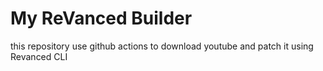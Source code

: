 # My ReVanced Builder
this repository use github actions to download youtube and patch it using Revanced CLI
